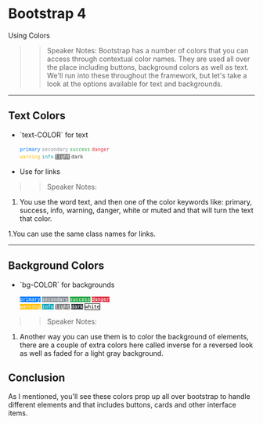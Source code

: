 <!-- .slide: data-state="title" -->
# Bootstrap 4
Using Colors


> > Speaker Notes:
Bootstrap has a number of colors that you can access through contextual color names. They are used all over the place including buttons, background colors as well as text. We'll run into these throughout the framework, but let's take a look at the options available for text and backgrounds.

---

<!-- .slide: data-state="hasicon" -->

## <i class="fa fa-square-o"></i> Text Colors

<ul>
	<li class="fragment"><p contenteditable>`text-COLOR` for text</p>
		<small style="line-height: 120%; vertical-align: text-bottom;">
    <code style="color:#007bff">primary</code>
    <code style="color:#868e96">secondary</code>
    <code style="color:#28a745">success</code>
    <code style="color:#dc3545">danger</code><br>
    <code style="color:#ffc107">warning</code>
    <code style="color:#17a2b8">info</code>
    <code style="color:#f8f9fa; background-color:gray;">light</code>
    <code style="color:#343a40">dark</code>
    </small>
	</li>
	<li class="fragment"><p>Use for links</p></li>
</ul>

> > Speaker Notes:
1. You use the word text, and then one of the color keywords like: primary, success, info, warning, danger, white or muted and that will turn the text that color.

1.You can use the same class names for links.

---

<!-- .slide: data-state="hasicon" -->

## <i class="fa fa-square-o"></i> Background Colors

<ul>
	<li class="fragment"><p contenteditable>`bg-COLOR` for backgrounds</p>
		<small style="line-height: 120%; vertical-align: text-bottom;">
    <code style="background-color:#007bff; color: white;">primary</code>
    <code style="background-color:#868e96; color: white;">secondary</code>
    <code style="background-color:#28a745; color: white;">success</code>
    <code style="background-color:#dc3545; color: white;">danger</code><br>
    <code style="background-color:#ffc107; color: white;">warning</code>
    <code style="background-color:#17a2b8; color: white;">info</code>
    <code style="background-color:#f8f9fa; color: white; background-color:gray;">light</code>
    <code style="background-color:#343a40; color: white;">dark</code>
    <code style="background-color:#fff; border: 1px solid black; color: black;">white</code>
    </small>
	</li>

</ul>


> > Speaker Notes:
1. Another way you can use them is to color the background of elements, there are a couple of extra colors here called inverse for a reversed look as well as faded for a light gray background.

## Conclusion
As I mentioned, you'll see these colors prop up all over bootstrap to handle different elements and that includes buttons, cards and other interface items.

